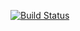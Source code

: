 [![Build Status](https://travis-ci.org/ToothlessRebel/character_sheets.svg?branch=master)](https://travis-ci.org/ToothlessRebel/character_sheets)
